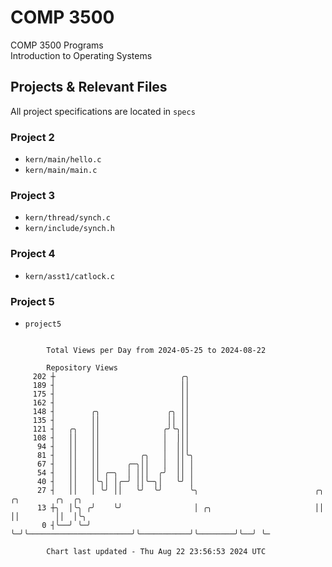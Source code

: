 # COMP 3500
COMP 3500 Programs  
Introduction to Operating Systems  
## Projects & Relevant Files
All project specifications are located in `specs`
### Project 2
- `kern/main/hello.c`
- `kern/main/main.c`
### Project 3
- `kern/thread/synch.c`
- `kern/include/synch.h`
### Project 4
- `kern/asst1/catlock.c`
### Project 5
- `project5`

```

        Total Views per Day from 2024-05-25 to 2024-08-22

        Repository Views
     202 ┼                            ╭╮
     189 ┤                            ││
     175 ┤                            ││
     162 ┤                            ││
     148 ┤        ╭╮               ╭╮ ││
     135 ┤        ││               ││ ││
     121 ┤   ╭╮   ││              ╭╯╰╮││
     108 ┤   ││   ││              │  │││
      94 ┤   ││   ││              │  │││
      81 ┤   ││   ││         ╭╮   │  ││╰╮
      67 ┤   ││   ││      ╭─╮││   │  ││ │
      54 ┤   ││   ││ ╭─╮  │ │││  ╭╯  ││ │
      40 ┤   ││   │╰╮│ │╭─╯ ││╰─╮│   ╰╯ │
      27 ┤   ││   │ ╰╯ ││   ╰╯  ╰╯      ╰╮                          ╭╮           ╭╮        ╭╮  ╭╮
      13 ┼╮  │╰╮ ╭╯    ╰╯                │ ╭╮                       ││           ││        ││  │╰╮
       0 ┤╰──╯ ╰─╯                       ╰─╯╰───────────────────────╯╰───────────╯╰────────╯╰──╯ ╰─

        Chart last updated - Thu Aug 22 23:56:53 2024 UTC
        
```
